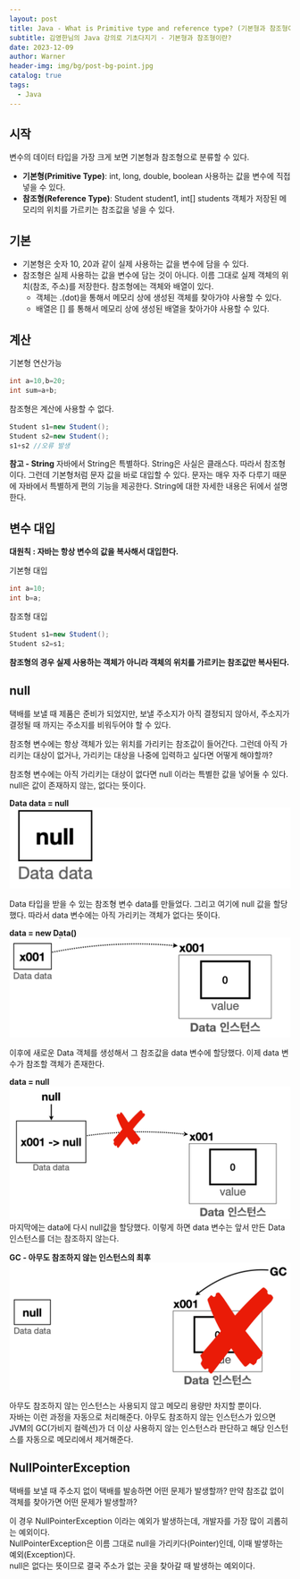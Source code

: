 ```yaml
---
layout: post
title: Java - What is Primitive type and reference type? (기본형과 참조형이란?)
subtitle: 김영한님의 Java 강의로 기초다지기 - 기본형과 참조형이란?
date: 2023-12-09
author: Warner
header-img: img/bg/post-bg-point.jpg
catalog: true
tags:
  - Java
---
```


## 시작

변수의 데이터 타입을 가장 크게 보면 기본형과 참조형으로 분류할 수 있다.

- **기본형(Primitive Type)**: int, long, double, boolean 사용하는 값을 변수에 직접넣을 수 있다.
- **참조형(Reference Type)**: Student student1, int[] students 객체가 저장된 메모리의 위치를 가르키는 참조값을 넣을 수 있다.

## 기본

- 기본형은 숫자 10, 20과 같이 실제 사용하는 값을 변수에 담을 수 있다.
- 참조형은 실제 사용하는 값을 변수에 담는 것이 아니다. 이름 그대로 실제 객체의 위치(참조, 주소)를 저장한다. 참조형에는 객체와 배열이 있다.
    - 객체는 .(dot)을 통해서 메모리 상에 생성된 객체를 찾아가야 사용할 수 있다.
    - 배열은 [] 를 통해서 메모리 상에 생성된 배열을 찾아가야 사용할 수 있다.

## 계산

기본형 연산가능

~~~java
int a=10,b=20;
int sum=a+b;
~~~

참조형은 계산에 사용할 수 없다.

~~~java
Student s1=new Student();
Student s2=new Student();
s1+s2 //오류 발생
~~~

**참고 - String**
자바에서 String은 특별하다. String은 사실은 클래스다. 따라서 참조형이다. 그런데 기본형처럼 문자 값을 바로 대입할 수 있다.
문자는 매우 자주 다루기 때문에 자바에서 특별하게 편의 기능을 제공한다. String에 대한 자세한 내용은 뒤에서 설명한다.

## 변수 대입

**대원칙 : 자바는 항상 변수의 값을 복사해서 대입한다.**

기본형 대입

~~~java
int a=10;
int b=a;
~~~

참조형 대입

~~~java
Student s1=new Student();
Student s2=s1;
~~~

**참조형의 경우 실제 사용하는 객체가 아니라 객체의 위치를 가르키는 참조값만 복사된다.**

## null

택배를 보낼 때 제품은 준비가 되었지만, 보낼 주소지가 아직 결정되지 않아서, 주소지가 결정될 때 까지는 주소지를 비워두어야 할 수 있다.

참조형 변수에는 항상 객체가 있는 위치를 가리키는 참조값이 들어간다. 그런데 아직 가리키는 대상이 없거나, 가리키는 대상을 나중에 입력하고 싶다면 어떻게 해야할까?

참조형 변수에는 아직 가리키는 대상이 없다면 null 이라는 특별한 값을 넣어둘 수 있다. null은 값이 존재하지 않는, 없다는 뜻이다.

**Data data = null**
![null1.png](/img/post/2023-12-09/null1.png)

Data 타입을 받을 수 있는 참조형 변수 data를 만들었다. 그리고 여기에 null 값을 할당했다. 따라서 data 변수에는 아직 가리키는 객체가 없다는 뜻이다.

**data = new Data()**
![null2.png](/img/post/2023-12-09/null2.png)

이후에 새로운 Data 객체를 생성해서 그 참조값을 data 변수에 할당했다. 이제 data 변수가 참조할 객체가 존재한다.

**data = null**
![null3.png](/img/post/2023-12-09/null3.png)
마지막에는 data에 다시 null값을 할당했다. 이렇게 하면 data 변수는 앞서 만든 Data 인스턴스를 더는 참조하지 않는다.

**GC - 아무도 참조하지 않는 인스턴스의 최후**
![null4.png](/img/post/2023-12-09/null4.png)

아무도 참조하지 않는 인스턴스는 사용되지 않고 메모리 용량만 차지할 뿐이다.\
자바는 이런 과정을 자동으로 처리해준다. 아무도 참조하지 않는 인스턴스가 있으면 JVM의 GC(가비지 컬렉션)가 더 이상 사용하지 않는 인스턴스라 판단하고 해당 인스턴스를 자동으로 메모리에서 제거해준다.

## NullPointerException
택배를 보낼 때 주소지 없이 택배를 발송하면 어떤 문제가 발생할까? 만약 참조값 없이 객체를 찾아가면 어떤 문제가 발생할까?

이 경우 NullPointerException 이라는 예외가 발생하는데, 개발자를 가장 많이 괴롭히는 예외이다.\
NullPointerException은 이름 그대로 null을 가리키다(Pointer)인데, 이때 발샣하는 예외(Exception)다.\
null은 없다는 뜻이므로 결국 주소가 없는 곳을 찾아갈 때 발생하는 예외이다.


